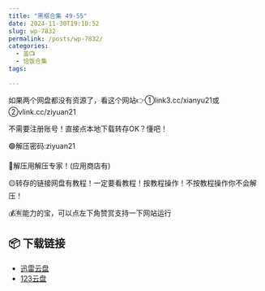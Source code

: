 ```yaml
---
title: "黑框合集 49-55"
date: 2024-11-30T19:10:52
slug: wp-7832
permalink: /posts/wp-7832/
categories:
  - 盖📺
  - 恰饭合集
tags:

---
```


如果两个网盘都没有资源了，看这个网站👉①link3.cc/xianyu21或②vlink.cc/ziyuan21

不需要注册账号！直接点本地下载转存OK？懂吧！

🟢解压密码:ziyuan21

🔵解压用解压专家！(应用商店有)

🟡转存的链接网盘有教程！一定要看教程！按教程操作！不按教程操作你不会解压！

💰🈶能力的宝，可以点左下角赞赏支持一下网站运行

## 📦 下载链接
- [迅雷云盘](https://blziyuan21.com/pay-download/7832?key=40890bc95f&down_id=0)
- [123云盘](https://blziyuan21.com/pay-download/7832?key=40890bc95f&down_id=1)

